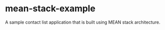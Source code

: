 # mean-stack-example
A sample contact list application that is built using MEAN stack architecture.
